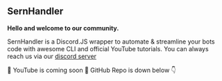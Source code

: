 ## SernHandler

**Hello and welcome to our community.**

SernHandler is a Discord.JS wrapper to automate & streamline your bots code with awesome CLI and official YouTube tutorials. You can always reach us via
our [discord server](https://discord.gg/mmyCTnYtbF)

📸 YouTube is coming soon
📜 GitHub Repo is down below 👇
